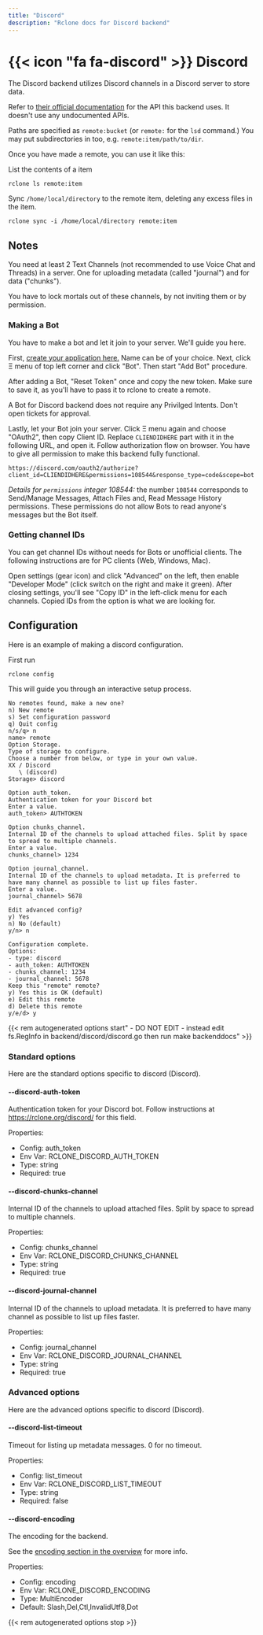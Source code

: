 ```yaml
---
title: "Discord"
description: "Rclone docs for Discord backend"
---
```


# {{< icon "fa fa-discord" >}} Discord

The Discord backend utilizes Discord channels in a Discord server to store data.

Refer to [their official documentation](https://discord.com/developers/docs/intro) for the API this backend uses. It doesn't use any undocumented APIs.

Paths are specified as `remote:bucket` (or `remote:` for the `lsd`
command.)  You may put subdirectories in too, e.g. `remote:item/path/to/dir`.

Once you have made a remote, you can use it like this:

List the contents of a item

    rclone ls remote:item

Sync `/home/local/directory` to the remote item, deleting any excess
files in the item.

    rclone sync -i /home/local/directory remote:item

## Notes
You need at least 2 Text Channels (not recommended to use Voice Chat and Threads) in a server. One for uploading metadata (called "journal") and for data ("chunks").

You have to lock mortals out of these channels, by not inviting them or by permission.

### Making a Bot
You have to make a bot and let it join to your server. We'll guide you here.

First, [create your application here.](https://discord.com/developers/applications) Name can be of your choice.
Next, click Ξ menu of top left corner and click "Bot". Then start "Add Bot" procedure.

After adding a Bot, "Reset Token" once and copy the new token. Make sure to save it, as you'll have to pass it to rclone to create a remote.

A Bot for Discord backend does not require any Privilged Intents. Don't open tickets for approval.

Lastly, let your Bot join your server. Click Ξ menu again and choose "OAuth2", then copy Client ID. Replace `CLIENDIDHERE` part with it in the following URL, and open it. Follow authorization flow on browser. You have to give all permission to make this backend fully functional.

```
https://discord.com/oauth2/authorize?client_id=CLIENDIDHERE&permissions=108544&response_type=code&scope=bot
```

*Details for `permissions` integer 108544:* the number `108544` corresponds to Send/Manage Messages, Attach Files and, Read Message History permissions. These permissions do not allow Bots to read anyone's messages but the Bot itself.

### Getting channel IDs
You can get channel IDs without needs for Bots or unofficial clients. The following instructions are for PC clients (Web, Windows, Mac).

Open settings (gear icon) and click "Advanced" on the left, then enable "Developer Mode" (click switch on the right and make it green).
After closing settings, you'll see "Copy ID" in the left-click menu for each channels.
Copied IDs from the option is what we are looking for.

## Configuration

Here is an example of making a discord configuration.

First run

    rclone config

This will guide you through an interactive setup process.

```
No remotes found, make a new one?
n) New remote
s) Set configuration password
q) Quit config
n/s/q> n
name> remote
Option Storage.
Type of storage to configure.
Choose a number from below, or type in your own value.
XX / Discord
   \ (discord)
Storage> discord

Option auth_token.
Authentication token for your Discord bot
Enter a value.
auth_token> AUTHTOKEN

Option chunks_channel.
Internal ID of the channels to upload attached files. Split by space to spread to multiple channels.
Enter a value.
chunks_channel> 1234

Option journal_channel.
Internal ID of the channels to upload metadata. It is preferred to have many channel as possible to list up files faster.
Enter a value.
journal_channel> 5678

Edit advanced config?
y) Yes
n) No (default)
y/n> n

Configuration complete.
Options:
- type: discord
- auth_token: AUTHTOKEN
- chunks_channel: 1234
- journal_channel: 5678
Keep this "remote" remote?
y) Yes this is OK (default)
e) Edit this remote
d) Delete this remote
y/e/d> y
```

{{< rem autogenerated options start" - DO NOT EDIT - instead edit fs.RegInfo in backend/discord/discord.go then run make backenddocs" >}}
### Standard options

Here are the standard options specific to discord (Discord).

#### --discord-auth-token

Authentication token for your Discord bot. Follow instructions at https://rclone.org/discord/ for this field.

Properties:

- Config:      auth_token
- Env Var:     RCLONE_DISCORD_AUTH_TOKEN
- Type:        string
- Required:    true

#### --discord-chunks-channel

Internal ID of the channels to upload attached files. Split by space to spread to multiple channels.

Properties:

- Config:      chunks_channel
- Env Var:     RCLONE_DISCORD_CHUNKS_CHANNEL
- Type:        string
- Required:    true

#### --discord-journal-channel

Internal ID of the channels to upload metadata. It is preferred to have many channel as possible to list up files faster.

Properties:

- Config:      journal_channel
- Env Var:     RCLONE_DISCORD_JOURNAL_CHANNEL
- Type:        string
- Required:    true

### Advanced options

Here are the advanced options specific to discord (Discord).

#### --discord-list-timeout

Timeout for listing up metadata messages. 0 for no timeout.

Properties:

- Config:      list_timeout
- Env Var:     RCLONE_DISCORD_LIST_TIMEOUT
- Type:        string
- Required:    false

#### --discord-encoding

The encoding for the backend.

See the [encoding section in the overview](/overview/#encoding) for more info.

Properties:

- Config:      encoding
- Env Var:     RCLONE_DISCORD_ENCODING
- Type:        MultiEncoder
- Default:     Slash,Del,Ctl,InvalidUtf8,Dot

{{< rem autogenerated options stop >}}
